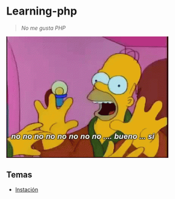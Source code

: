 # Learning-php

> *No me gusta PHP*

![alt](img/homero.gif)

## Temas

- [Instación](./001/README.md)